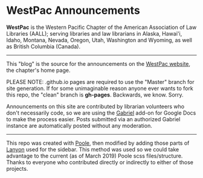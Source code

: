# WestPac Announcements

**WestPac** is the Western Pacific Chapter of the American Association of Law Libraries (AALL); serving libraries and law librarians in Alaska, Hawai'i, Idaho, Montana, Nevada, Oregon, Utah, Washington and Wyoming, as well as British Columbia (Canada).

--------------------------------------------------------------------------------

This "blog" is the source for the announcements on the [WestPac website](http://chapters.aallnet.org/westpac/), the chapter's home page.

PLEASE NOTE: <username>.github.io pages are required to use the "Master" branch for site generation. If for some unimaginable reason anyone ever wants to fork this repo, the "clean" branch is **gh-pages**. Backwards, we know. Sorry.
  
Announcements on this site are contributed by librarian volunteers who don't necessarily code, so we are using the [Gabriel](https://chrome.google.com/webstore/detail/gabriel/okimajjeocnndpifeelaajdebkkbckff?hl=en-GB) add-on for Google Docs to make the process easier. Posts submitted via an authorized Gabriel instance are automatically posted without any moderation.

--------------------------------------------------------------------------------

This repo was created with [Poole](http://getpoole.com/), then modified by adding those parts of [Lanyon](http://lanyon.getpoole.com/) used for the sidebar. This method was used so we could take advantage to the current (as of March 2019) Poole scss files/structure. Thanks to everyone who contributed directly or indirectly to either of those projects.
